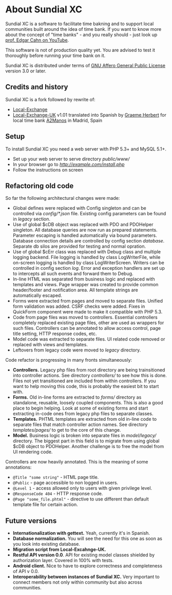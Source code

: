 # About Sundial XC

Sundial XC is a software to facilitate time bakning and to support local communities built around the idea of time bank.
If you want to know more about the concept of "time banks" - and you really should - just look up
[prof. Edgar Cahn on YouTube](www.youtube.com/results?search_query=Edgar+Cahn+RSA).

This software is not of production quality yet. You are advised to test it thoroughly before running your time bank on it.

Sundial XC is distributed under terms of [GNU Affero General Public License](http://www.gnu.org/licenses/agpl.html)
version 3.0 or later.

## Credits and history

Sundial XC is a fork followed by rewrite of:

* [Local-Exchange](http://sourceforge.net/projects/local-exchange/)
* [Local-Exchange-UK](https://github.com/cdmweb/Local-Exchange-UK) v1.01 translated into Spanish by
[Graeme Herbert](http://www.linkedin.com/pub/graeme-herbert/9/503/794) for local time bank
[A2Manos](http://www.bancodetiempomalasana.com) in Madrid, Spain

## Setup

To install Sundial XC you need a web server with PHP 5.3+ and MySQL 5.1+.

* Set up your web server to serve directory _public/www/_
* In your browser go to _http://example.com/install.php_
* Follow the instructions on screen

## Refactoring old code

So far the following architectural changes were made:

* Global defines were replaced with Config singleton and can be controlled via _config/*.json_ file.
Existing config parameters can be found in _legacy_ section.
* Use of global $cDB object was replaced with PDO and PDOHelper singleton. All database queries are now run
as prepared statements. Parameter escaping is handled automatically via bound parameters. Database connection
details are controlled by config section _database_. Separate db silos are provided for testing and normal opration.
* Use of global $cErr class was replaced with Debug class and multiple logging backend. File logging is handled by
class LogWriterFile, while on-screen logging is handled by class LogWriterScreen. Writers can be controlled in
config section _log_. Error and exception handlers are set up to intercepts all such events and forward them to Debug.
* In-line HTML was separated from business logic and replaced with templates and views. Page wrapper was created
to provide common header/footer and notification area. All template strings are automatically escaped.
* Forms were extracted from pages and moved to separate files. Unified form validation was added. CSRF checks
were added. Fixes in QuickForm component were made to make it compatible with PHP 5.3.
* Code from page files was moved to controllers. Essential controllers completely replaced existing page files,
other are used as wrappers for such files. Controllers can be annotated to allow access control, page title setting,
HTTP response codes, etc.
* Model code was extracted to separate files. UI related code removed or replaced with views and templates.
* Leftovers from legacy code were moved to _legacy_ directory.

Code refactor is progressing in many fronts simultaneously:

* **Controllers.** Legacy php files from root directory are being trainsitioned into controller actions.
See directory _controllers/_ to see how this is done. Files not yet transitioned are included from within controllers.
If you want to help moving this code, this is probably the easiest bit to start with.
* **Forms.** Old in-line forms are extracted to _forms/_ directory as standalone, reusable, loosely coupled components.
This is also a good place to begin helping. Look at some of existing forms and start extracting in-code ones
from legacy php files to separate classes.
* **Templates.** PHTML templates are extracted from old in-line code to separate files that match controller action names.
See directory _templates/pages/_ to get to the core of this change.
* **Model.** Business logic is broken into separate files in _model/legacy/_ directory. The biggest part in this field
is to migrate from using global $cDB object to PDOHelper. Another challenge is to free the model from UI rendering code.

Controllers are now heavily annotated. This is the meaning of some annotations:

* `@Title "some string"` - HTML page title.
* `@Public` - page accessible to non logged in users.
* `@Level 1` - access allowed only to users with given privilege level.
* `@ResponseCode 404` - HTTP response code.
* `@Page "some_file.phtml"` - directive to use different than default template file for certain action.

## Future versions

* **Internationalization with gettext.** Yeah, currently it's in Spanish.
* **Database normalization.** You will see the need for this one as soon as you look into existing database.
* **Migration script from Local-Excahnge-UK.**
* **Restful API version 0.0**. API for existing model classes shielded by authorization layer. Covered in 100% with tests.
* **Android client.** Nice to have to explore correctness and completeness of API v 0.0.
* **Interoperability between instances of Sundial XC.** Very important to connect members not only within community but also across communities.
